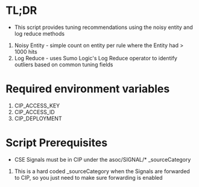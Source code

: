 # TL;DR
- This script provides tuning recommendations using the noisy entity and log reduce methods 

1. Noisy Entity - simple count on entity per rule where the Entity had > 1000 hits
2. Log Reduce - uses Sumo Logic's Log Reduce operator to identify outliers based on common tuning fields 

# Required environment variables
1. CIP_ACCESS_KEY
2. CIP_ACCESS_ID
3. CIP_DEPLOYMENT

# Script Prerequisites 
* CSE Signals must be in CIP under the asoc/SIGNAL/* _sourceCategory
1. This is a hard coded _sourceCategory when the Signals are forwarded to CIP, so you just need to make sure forwarding is enabled
